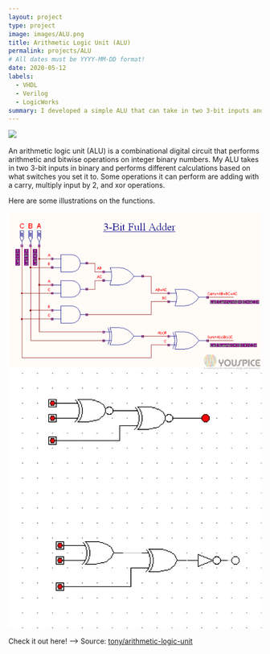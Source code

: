 ```yaml
---
layout: project
type: project
image: images/ALU.png
title: Arithmetic Logic Unit (ALU)
permalink: projects/ALU
# All dates must be YYYY-MM-DD format!
date: 2020-05-12
labels:
  - VHDL
  - Verilog
  - LogicWorks
summary: I developed a simple ALU that can take in two 3-bit inputs and perform different types of calculations.
---
```


<img class="ui image" src="{{ site.baseurl }}/images/ALU.png">

An arithmetic logic unit (ALU) is a combinational digital circuit that performs arithmetic and bitwise operations on integer binary numbers.
My ALU takes in two 3-bit inputs in binary and performs different calculations based on what switches you set it to. Some operations it
can perform are adding with a carry, multiply input by 2, and xor operations.

Here are some illustrations on the functions.

<div class="ui small rounded images">
  <img class="ui image" src="../images/adder.png">
  <img class="ui image" src="../images/xor.jpg">
</div>

Check it out here! -->
Source: <a href="https://github.com/tonylong1314520/Simple-ALU-project"><i class="large github icon "></i>tony/arithmetic-logic-unit</a>

